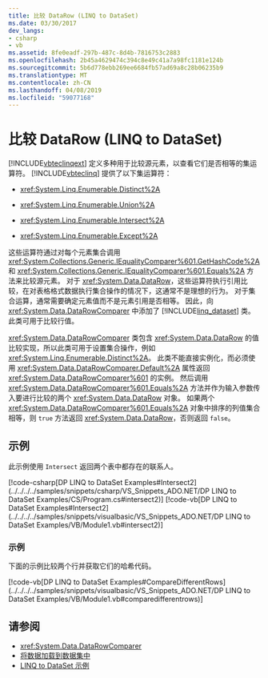 ```yaml
---
title: 比较 DataRow (LINQ to DataSet)
ms.date: 03/30/2017
dev_langs:
- csharp
- vb
ms.assetid: 8fe0eadf-297b-487c-8d4b-7816753c2883
ms.openlocfilehash: 2b45a4629474c394c8e49c41a7a98fc1181e124b
ms.sourcegitcommit: 5b6d778ebb269ee6684fb57ad69a8c28b06235b9
ms.translationtype: MT
ms.contentlocale: zh-CN
ms.lasthandoff: 04/08/2019
ms.locfileid: "59077168"
---
```

# <a name="comparing-datarows-linq-to-dataset"></a>比较 DataRow (LINQ to DataSet)
[!INCLUDE[vbteclinqext](../../../../includes/vbteclinqext-md.md)] 定义多种用于比较源元素，以查看它们是否相等的集运算符。 [!INCLUDE[vbteclinq](../../../../includes/vbteclinq-md.md)] 提供了以下集运算符：  
  
-   <xref:System.Linq.Enumerable.Distinct%2A>  
  
-   <xref:System.Linq.Enumerable.Union%2A>  
  
-   <xref:System.Linq.Enumerable.Intersect%2A>  
  
-   <xref:System.Linq.Enumerable.Except%2A>  
  
 这些运算符通过对每个元素集合调用 <xref:System.Collections.Generic.IEqualityComparer%601.GetHashCode%2A> 和 <xref:System.Collections.Generic.IEqualityComparer%601.Equals%2A> 方法来比较源元素。 对于 <xref:System.Data.DataRow>，这些运算符执行引用比较，在对表格格式数据执行集合操作的情况下，这通常不是理想的行为。 对于集合运算，通常需要确定元素值而不是元素引用是否相等。 因此，向 <xref:System.Data.DataRowComparer> 中添加了 [!INCLUDE[linq_dataset](../../../../includes/linq-dataset-md.md)] 类。 此类可用于比较行值。  
  
 <xref:System.Data.DataRowComparer> 类包含 <xref:System.Data.DataRow> 的值比较实现，所以此类可用于设置集合操作，例如 <xref:System.Linq.Enumerable.Distinct%2A>。 此类不能直接实例化，而必须使用 <xref:System.Data.DataRowComparer.Default%2A> 属性返回 <xref:System.Data.DataRowComparer%601> 的实例。 然后调用 <xref:System.Data.DataRowComparer%601.Equals%2A> 方法并作为输入参数传入要进行比较的两个 <xref:System.Data.DataRow> 对象。 如果两个 <xref:System.Data.DataRowComparer%601.Equals%2A> 对象中排序的列值集合相等，则 `true` 方法返回 <xref:System.Data.DataRow>，否则返回 `false`。  
  
## <a name="example"></a>示例  
 此示例使用 `Intersect` 返回两个表中都存在的联系人。  
  
 [!code-csharp[DP LINQ to DataSet Examples#Intersect2](../../../../samples/snippets/csharp/VS_Snippets_ADO.NET/DP LINQ to DataSet Examples/CS/Program.cs#intersect2)]
 [!code-vb[DP LINQ to DataSet Examples#Intersect2](../../../../samples/snippets/visualbasic/VS_Snippets_ADO.NET/DP LINQ to DataSet Examples/VB/Module1.vb#intersect2)]  
  
### <a name="example"></a>示例  
 下面的示例比较两个行并获取它们的哈希代码。  
  
 [!code-vb[DP LINQ to DataSet Examples#CompareDifferentRows](../../../../samples/snippets/visualbasic/VS_Snippets_ADO.NET/DP LINQ to DataSet Examples/VB/Module1.vb#comparedifferentrows)]  
  
## <a name="see-also"></a>请参阅

- <xref:System.Data.DataRowComparer>
- [将数据加载到数据集中](../../../../docs/framework/data/adonet/loading-data-into-a-dataset.md)
- [LINQ to DataSet 示例](../../../../docs/framework/data/adonet/linq-to-dataset-examples.md)
